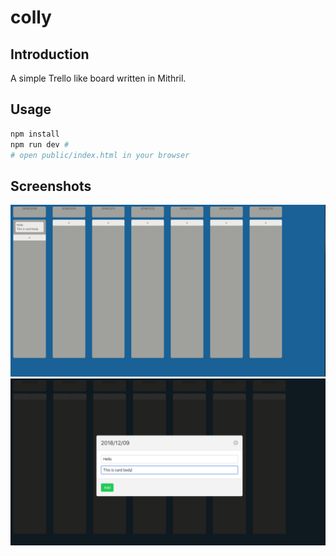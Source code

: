 # colly


## Introduction

A simple Trello like board written in Mithril.
## Usage

```bash
npm install
npm run dev #
# open public/index.html in your browser
```

## Screenshots

![Pic 1](assets/WX20181212-135112.png?raw=true "Pic 1")
![Pic 2](assets/WX20181212-135052.png?raw=true "Pic 2")
